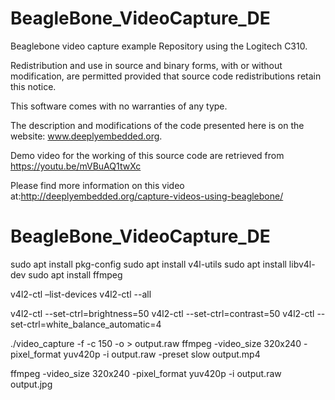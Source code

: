 BeagleBone_VideoCapture_DE
======

Beaglebone video capture example Repository using the Logitech C310.

Redistribution and use in source and binary forms, with or without modification, are permitted
provided that source code redistributions retain this notice.

This software comes with no warranties of any type. 

The description and modifications of the code presented here is on the website: www.deeplyembedded.org.

Demo video for the working of this source code are retrieved from https://youtu.be/mVBuAQ1twXc

Please find more information on this video at:http://deeplyembedded.org/capture-videos-using-beaglebone/  


# BeagleBone_VideoCapture_DE

sudo apt install pkg-config
sudo apt install v4l-utils
sudo apt install libv4l-dev
sudo apt install ffmpeg

v4l2-ctl –list-devices
v4l2-ctl --all

v4l2-ctl --set-ctrl=brightness=50
v4l2-ctl --set-ctrl=contrast=50
v4l2-ctl --set-ctrl=white_balance_automatic=4

./video_capture -f -c 150 -o > output.raw
ffmpeg -video_size 320x240 -pixel_format yuv420p -i output.raw  -preset slow  output.mp4


ffmpeg -video_size 320x240 -pixel_format yuv420p -i output.raw output.jpg